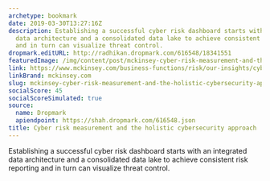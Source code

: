 ```yaml
---
archetype: bookmark
date: 2019-03-30T13:27:16Z
description: Establishing a successful cyber risk dashboard starts with an integrated
  data architecture and a consolidated data lake to achieve consistent risk reporting
  and in turn can visualize threat control.
dropmark.editURL: http://radhikan.dropmark.com/616548/18341551
featuredImage: /img/content/post/mckinsey-cyber-risk-measurement-and-the-holistic-cybersecurity-approach.jpg
link: https://www.mckinsey.com/business-functions/risk/our-insights/cyber-risk-measurement-and-the-holistic-cybersecurity-approach
linkBrand: mckinsey.com
slug: mckinsey-cyber-risk-measurement-and-the-holistic-cybersecurity-approach
socialScore: 45
socialScoreSimulated: true
source:
  name: Dropmark
  apiendpoint: https://shah.dropmark.com/616548.json
title: Cyber risk measurement and the holistic cybersecurity approach
---
```

Establishing a successful cyber risk dashboard starts with an integrated data architecture and a consolidated data lake to achieve consistent risk reporting and in turn can visualize threat control.